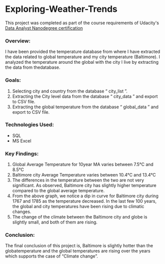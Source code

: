 # Exploring-Weather-Trends
This project was completed as part of the course requirements of Udacity's [Data Analyst Nanodegree certification](https://www.udacity.com/course/data-analyst-nanodegree--nd002)

### Overview: ###
I have been provided the temperature database from where I have extracted the data related to global temperature and my city temperature (Baltimore). I analyzed the temperature around the global with the city I live by extracting the data from thedatabase.

### Goals: ###
1. Selecting city and country from the database “ city_list ”.
2. Extracting the City level data from the database “ city_data ” and export to CSV file.
3. Extracting the global temperature from the database “ global_data ” and export to CSV file.

### Technologies Used: ###
* SQL
* MS Excel

### Key Findings: ###
1. Global Average Temperature for 10year MA varies between 7.5°C and 8.5°C
2. Baltimore city Average Temperature varies between 10.4°C and 13.4°C
3. The differences in the temperature between the two are not very significant. As observed, Baltimore city has slightly higher temperature compared to the global average temperature.
4. From the above graph, we notice a dip in curve for Baltimore city during 1767 and 1785 as the temperature decreased. In the last few 100 years, the global and city temperatures have been rising due to climatic changes.
5. The change of the climate between the Baltimore city and globe is slightly small, and both of them are rising.

### Conclusion: ###
The final conclusion of this project is, Baltimore is slightly hotter than the globatemperature and the global temperatures are rising over the years which supports the case of “Climate change”.
